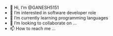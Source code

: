 - 👋 Hi, I’m @GANESH5151
- 👀 I’m interested in software developer role
- 🌱 I’m currently learning programming languages
- 💞️ I’m looking to collaborate on ...
- 📫 How to reach me ...

<!---
GANESH5151/GANESH5151 is a ✨ special ✨ repository because its `README.md` (this file) appears on your GitHub profile.
You can click the Preview link to take a look at your changes.
--->
